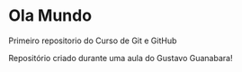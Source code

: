 # Ola Mundo
 Primeiro repositorio do Curso de Git e GitHub

 Repositório criado durante uma aula do Gustavo Guanabara!

